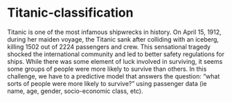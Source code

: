 # Titanic-classification
Titanic is one of the most infamous shipwrecks in history. On April 15, 1912, during her maiden voyage, the Titanic sank after colliding with an iceberg, killing 1502 out of 2224 passengers and crew. This sensational tragedy shocked the international community and led to better safety regulations for ships. While there was some element of luck involved in surviving, it seems some groups of people were more likely to survive than others. In this challenge, we have to a predictive model that answers the question: “what sorts of people were more likely to survive?” using passenger data (ie name, age, gender, socio-economic class, etc).
